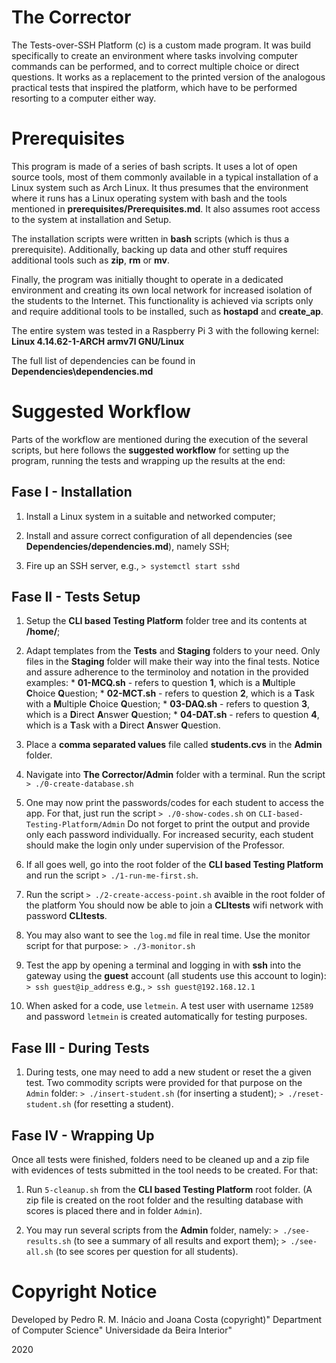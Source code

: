 #   The Corrector

  The Tests-over-SSH Platform (c) is a custom made program.
  It was build specifically to create an environment where tasks involving
  computer commands can be performed, and to correct multiple choice or direct
  questions. It works as a replacement to the printed version of the analogous
  practical tests that inspired the platform,  which have to be performed
  resorting to a computer either way.
   

#   Prerequisites

  This program is made of a series of bash scripts. It uses a lot of open 
  source tools, most of them commonly available in a typical installation of
  a Linux system such as Arch Linux. It thus presumes that the environment 
  where it runs has a Linux operating system with bash and the tools mentioned
  in **prerequisites/Prerequisites.md**. It also assumes root access to the 
  system at installation and Setup.

  The installation scripts were written in **bash** scripts (which is thus a 
  prerequisite). Additionally, backing up data and other stuff requires 
  additional tools such as **zip**, **rm** or **mv**.

  Finally, the program was initially thought to operate in a dedicated 
  environment and creating its own local network for increased isolation of
  the students to the Internet. This functionality is achieved via scripts
  only and require additional tools to be installed, such as **hostapd** 
  and **create_ap**. 

  The entire system was tested in a Raspberry Pi 3 with the following kernel:
  **Linux 4.14.62-1-ARCH armv7l GNU/Linux**

  The full list of dependencies can be found in 
  **Dependencies\dependencies.md**


#   Suggested Workflow

  Parts of the workflow are mentioned during the execution of the several
  scripts, but here follows the **suggested workflow** for setting up the
  program, running the tests and wrapping up the results at the end:


##  Fase I - Installation 

  1. Install a Linux system in a suitable and networked computer;

  2. Install and assure correct configuration of all dependencies
  (see **Dependencies/dependencies.md**), namely SSH;

  3. Fire up an SSH server, e.g., 
  `> systemctl start sshd`


##  Fase II - Tests Setup

  1. Setup the **CLI based Testing Platform** folder tree and its contents at
  **/home/**;

  2. Adapt templates from the **Tests** and **Staging** folders to your need. 
  Only files in the **Staging** folder will make their way into the final tests.
  Notice and assure adherence to the terminoloy and notation in the provided
  examples:
    * **01-MCQ.sh** - refers to question **1**, which is a **M**ultiple 
    **C**hoice **Q**uestion;
    * **02-MCT.sh** - refers to question **2**, which is a **T**ask with a 
    **M**ultiple **C**hoice **Q**uestion;
    * **03-DAQ.sh** - refers to question **3**, which is a **D**irect 
    **A**nswer **Q**uestion;
    * **04-DAT.sh** - refers to question **4**, which is a **T**ask with a 
    **D**irect **A**nswer **Q**uestion.

  3. Place a **comma separated values** file called **students.cvs** in
  the **Admin** folder. 

  4. Navigate into **The Corrector/Admin** folder with a terminal. Run the
  script 
  `> ./0-create-database.sh`

  5. One may now print the passwords/codes for each student to access the 
  app. For that, just run the script
  `> ./0-show-codes.sh` on `CLI-based-Testing-Platform/Admin`
  Do not forget to print the output and provide only each password 
  individually. For increased security, each student should make the login 
  only under supervision of the Professor.

  6. If all goes well, go into the root folder of the 
  **CLI based Testing Platform** and run the script 
  `> ./1-run-me-first.sh`.

  7. Run the script
  `> ./2-create-access-point.sh` avaible in the root folder of the platform
  You should now be able to join a **CLItests** wifi network with 
  password **CLItests**.  

  8. You may also want to see the `log.md` file in real time. Use the monitor
  script for that purpose:
  `> ./3-monitor.sh`

  9. Test the app by opening a terminal and logging in with **ssh** into the 
  gateway using the **guest** account (all students use this account to login):
  `> ssh guest@ip_address`
  e.g.,
  `> ssh guest@192.168.12.1`

  10. When asked for a code, use `letmein`. A test user with username `12589`
  and password `letmein` is created automatically for testing purposes.


##  Fase III - During Tests 

  1. During tests, one may need to add a new student or reset the a given 
  test. Two commodity scripts were provided for that purpose on the `Admin`
  folder:
  `> ./insert-student.sh` (for inserting a student);
  `> ./reset-student.sh` (for resetting a student).


##  Fase IV - Wrapping Up

  Once all tests were finished, folders need to be cleaned up and a zip file
  with evidences of tests submitted in the tool needs to be created. For that:

  1. Run `5-cleanup.sh` from the **CLI based Testing Platform** root folder.
  (A zip file is created on the root folder and the resulting database with 
  scores is placed there and in folder `Admin`).

  2. You may run several scripts from the **Admin** folder, namely:
  `> ./see-results.sh` (to see a summary of all results and export them);
  `> ./see-all.sh`     (to see scores per question for all students).

#   Copyright Notice

  Developed by Pedro R. M. Inácio and Joana Costa (copyright)"
  Department of Computer Science"
  Universidade da Beira Interior"

  2020
